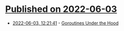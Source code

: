 # [Published on 2022-06-03](index.md)

* [2022-06-03, 12:21:41](https://news.ycombinator.com/item?id=31607274) - [Goroutines Under the Hood](https://osmh.dev/posts/goroutines-under-the-hood/)
